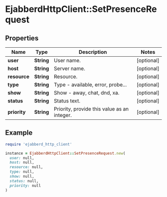 # EjabberdHttpClient::SetPresenceRequest

## Properties

| Name | Type | Description | Notes |
| ---- | ---- | ----------- | ----- |
| **user** | **String** | User name. | [optional] |
| **host** | **String** | Server name. | [optional] |
| **resource** | **String** | Resource. | [optional] |
| **type** | **String** | Type - available, error, probe... | [optional] |
| **show** | **String** | Show - away, chat, dnd, xa. | [optional] |
| **status** | **String** | Status text. | [optional] |
| **priority** | **String** | Priority, provide this value as an integer. | [optional] |

## Example

```ruby
require 'ejabberd_http_client'

instance = EjabberdHttpClient::SetPresenceRequest.new(
  user: null,
  host: null,
  resource: null,
  type: null,
  show: null,
  status: null,
  priority: null
)
```

